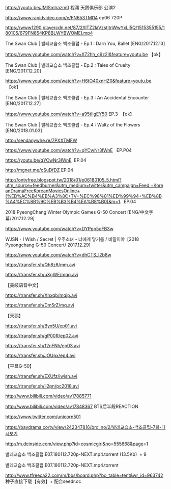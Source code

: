 
https://youtu.be/JMlSmlrazm0 程瀟 天鵝俱乐部 公演2

https://www.rapidvideo.com/e/FN653TMI14  ep06 720P


https://www1290.playercdn.net/87/2/IlTZ2laVzstjtnWwYxLI5Q/1515355155/180105/679FN654KP8BLWYBWOMEI.mp4


The Swan Club | 발레교습소 백조클럽 - Ep.1 : Darn You, Ballet [ENG/2017.12.13]

https://www.youtube.com/watch?v=X72hh_c9z2I&feature=youtu.be 【ok】

The Swan Club | 발레교습소 백조클럽 - Ep.2 : Tales of Cruelty [ENG/2017.12.20]

https://www.youtube.com/watch?v=H6tO40xnHZ0&feature=youtu.be  【ok】

The Swan Club | 발레교습소 백조클럽 - Ep.3 : An Accidental Encounter [ENG/2017.12.27]

https://www.youtube.com/watch?v=a95tIlgEY50  EP.3  【ok】

The Swan Club | 발레교습소 백조클럽 - Ep.4 : Waltz of the Flowers [ENG/2018.01.03]

http://sendanywhe.re/7PXXTMFW

https://www.youtube.com/watch?v=qYCwNr3IWnE   EP.P04

https://youtu.be/qYCwNr3IWnE  EP.04

http://mgnet.me/cSuDfDZ EP.04

http://ontvfree.blogspot.tw/2018/01/e06180105_5.html?utm_source=feedburner&utm_medium=twitter&utm_campaign=Feed:+KoreanDramaFreeKoreanMoviesOnline+(%EB%AC%B4%EB%A3%8C+TV+%EC%98%81%ED%99%94+%EB%8B%A4%EC%8B%9C%EB%B3%B4%EA%B8%B0)&m=1.  EP.04


2018 PyeongChang Winter Olympic Games G-50 Concert [ENG/中文字幕/2017.12.29]

https://www.youtube.com/watch?v=DYPpp5oFB3w

WJSN - I Wish / Secret | 우주소녀 - 너에게 닿기를 / 비밀이야  [2018 Pyeongchang G-50 Concert/ 2017.12.29]

https://www.youtube.com/watch?v=dhCTS_l2b8w

https://transfer.sh/Qh8z6/mm.avi

https://transfer.sh/uXgWE/mqq.avi

【美岐语音中文】

https://transfer.sh/Xnxqb/mqjp.avi

https://transfer.sh/Dm5rZ/mq.avi

【天鹅】

https://transfer.sh/Byx5U/ep01.avi

https://transfer.sh/gP00R/ep02.avi

https://transfer.sh/12nFNh/ep03.avi

https://transfer.sh/JOUpx/ep4.avi

【平昌G-50】

https://transfer.sh/EXUfz/iwish.avi

https://transfer.sh/ll2pn/pc2018.avi


http://www.bilibili.com/video/av17885771

http://www.bilibili.com/video/av17848367 BTS后半段REACTION

https://www.twitter.com/unicorn501

https://baydrama.co/tv/view/242347816/brd_no/2/발레교습소-백조클럽-7회-다시보기

http://m.dcinside.com/view.php?id=cosmicgirl&no=555668&page=1

 발레교습소 백조클럽.E07.180112.720p-NEXT.mp4.torrent (13.5Kb)  + 9

발레교습소 백조클럽.E07.180112.720p-NEXT.mp4.torrent

http://www.tfreeca22.com/m/bbs/board.php?bo_table=tent&wr_id=963742
 种子直接下载【有效】+ 配合seedr.cc

